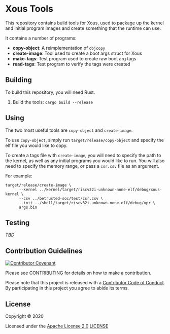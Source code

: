 # Xous Tools

This repository contains build tools for Xous, used to package up the
kernel and initial program images and create something that the runtime
can use.

It contains a number of programs:

* **copy-object**: A reimplementation of `objcopy`
* **create-image**: Tool used to create a boot args struct for Xous
* **make-tags**: Test program used to create raw boot arg tags
* **read-tags**: Test program to verify the tags were created

## Building

To build this repository, you will need Rust.

1. Build the tools: `cargo build --release`

## Using

The two most useful tools are `copy-object` and `create-image`.

To use `copy-object`, simply run `target/release/copy-object` and
specify the elf file you would like to copy.

To create a tags file with `create-image`, you will need to specify the
path to the kernel, as well as any initial programs you would like to
run.  You will also need to specify the memory range, or pass a
`csr.csv` file as an argument.

For example:

```
target/release/create-image \
      --kernel ../kernel/target/riscv32i-unknown-none-elf/debug/xous-kernel \
      --csv ../betrusted-soc/test/csr.csv \
      --init ../shell/target/riscv32i-unknown-none-elf/debug/xpr \
      args.bin
```

## Testing

_TBD_

## Contribution Guidelines

[![Contributor Covenant](https://img.shields.io/badge/Contributor%20Covenant-v2.0%20adopted-ff69b4.svg)](CODE_OF_CONDUCT.md)

Please see [CONTRIBUTING](CONTRIBUTING.md) for details on
how to make a contribution.

Please note that this project is released with a
[Contributor Code of Conduct](CODE_OF_CONDUCT.md).
By participating in this project you agree to abide its terms.

## License

Copyright © 2020

Licensed under the [Apache License 2.0](http://opensource.org/licenses/Apache-2.0) [LICENSE](LICENSE)
